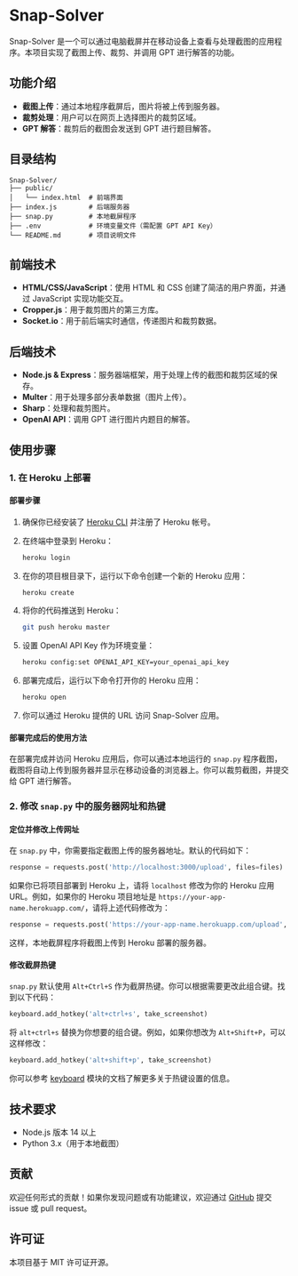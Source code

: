 # Snap-Solver

Snap-Solver 是一个可以通过电脑截屏并在移动设备上查看与处理截图的应用程序。本项目实现了截图上传、裁剪、并调用 GPT 进行解答的功能。

## 功能介绍

- **截图上传**：通过本地程序截屏后，图片将被上传到服务器。
- **裁剪处理**：用户可以在网页上选择图片的裁剪区域。
- **GPT 解答**：裁剪后的截图会发送到 GPT 进行题目解答。

## 目录结构

```
Snap-Solver/
├── public/
│   └── index.html  # 前端界面
├── index.js        # 后端服务器
├── snap.py         # 本地截屏程序
├── .env            # 环境变量文件（需配置 GPT API Key）
└── README.md       # 项目说明文件
```

## 前端技术

- **HTML/CSS/JavaScript**：使用 HTML 和 CSS 创建了简洁的用户界面，并通过 JavaScript 实现功能交互。
- **Cropper.js**：用于裁剪图片的第三方库。
- **Socket.io**：用于前后端实时通信，传递图片和裁剪数据。

## 后端技术

- **Node.js & Express**：服务器端框架，用于处理上传的截图和裁剪区域的保存。
- **Multer**：用于处理多部分表单数据（图片上传）。
- **Sharp**：处理和裁剪图片。
- **OpenAI API**：调用 GPT 进行图片内题目的解答。

## 使用步骤

### 1. 在 Heroku 上部署

#### 部署步骤

1. 确保你已经安装了 [Heroku CLI](https://devcenter.heroku.com/articles/heroku-cli) 并注册了 Heroku 帐号。
2. 在终端中登录到 Heroku：

   ```bash
   heroku login
   ```

3. 在你的项目根目录下，运行以下命令创建一个新的 Heroku 应用：

   ```bash
   heroku create
   ```

4. 将你的代码推送到 Heroku：

   ```bash
   git push heroku master
   ```

5. 设置 OpenAI API Key 作为环境变量：

   ```bash
   heroku config:set OPENAI_API_KEY=your_openai_api_key
   ```

6. 部署完成后，运行以下命令打开你的 Heroku 应用：

   ```bash
   heroku open
   ```

7. 你可以通过 Heroku 提供的 URL 访问 Snap-Solver 应用。

#### 部署完成后的使用方法

在部署完成并访问 Heroku 应用后，你可以通过本地运行的 `snap.py` 程序截图，截图将自动上传到服务器并显示在移动设备的浏览器上。你可以裁剪截图，并提交给 GPT 进行解答。

### 2. 修改 `snap.py` 中的服务器网址和热键

#### 定位并修改上传网址

在 `snap.py` 中，你需要指定截图上传的服务器地址。默认的代码如下：

```python
response = requests.post('http://localhost:3000/upload', files=files)
```

如果你已将项目部署到 Heroku 上，请将 `localhost` 修改为你的 Heroku 应用 URL。例如，如果你的 Heroku 项目地址是 `https://your-app-name.herokuapp.com/`，请将上述代码修改为：

```python
response = requests.post('https://your-app-name.herokuapp.com/upload', files=files)
```

这样，本地截屏程序将截图上传到 Heroku 部署的服务器。

#### 修改截屏热键

`snap.py` 默认使用 `Alt+Ctrl+S` 作为截屏热键。你可以根据需要更改此组合键。找到以下代码：

```python
keyboard.add_hotkey('alt+ctrl+s', take_screenshot)
```

将 `alt+ctrl+s` 替换为你想要的组合键。例如，如果你想改为 `Alt+Shift+P`，可以这样修改：

```python
keyboard.add_hotkey('alt+shift+p', take_screenshot)
```

你可以参考 [keyboard](https://pypi.org/project/keyboard/) 模块的文档了解更多关于热键设置的信息。

## 技术要求

- Node.js 版本 14 以上
- Python 3.x（用于本地截图）

## 贡献

欢迎任何形式的贡献！如果你发现问题或有功能建议，欢迎通过 [GitHub](https://github.com/Zippland/Snap-Solver) 提交 issue 或 pull request。

## 许可证

本项目基于 MIT 许可证开源。